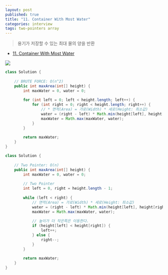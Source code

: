 ```yaml
---
layout: post
published: true
title: "11. Container With Most Water"
categories: interview
tags: two-pointers array
---
```


> 용기가 저장할 수 있는 최대 물의 양을 반환

- [11. Container With Most Water](https://leetcode.com/problems/container-with-most-water/)

![](https://s3-lc-upload.s3.amazonaws.com/uploads/2018/07/17/question_11.jpg)

```java
class Solution {
    
    // BRUTE FORCE: O(n^2)
    public int maxArea(int[] height) {
        int maxWater = 0, water = 0;
        
        for (int left = 0; left < height.length; left++) {
            for (int right = 0; right < height.length; right++) {
                // * 면적(Area) = 가로(Width) * 세로(Height: 최소값)
                water = (right - left) * Math.min(height[left], height[right]);
                maxWater = Math.max(maxWater, water);
            }
        }
                    
        return maxWater;
    }
}
```

```java
class Solution {
    
    // Two Pointer: O(n)
    public int maxArea(int[] height) {
        int maxWater = 0, water = 0;
        
        // Two Pointer
        int left = 0, right = height.length - 1;
        
        while (left < right) {
            // 면적(Area) = 가로(Width) * 세로(Height: 최소값)
            water = (right - left) * Math.min(height[left], height[right]);
            maxWater = Math.max(maxWater, water);
            
            // 높이가 더 작은쪽은 이동한다.
            if (height[left] < height[right]) {
                left++;
            } else {
                right--;
            }
        }
                    
        return maxWater;
    }
}
```